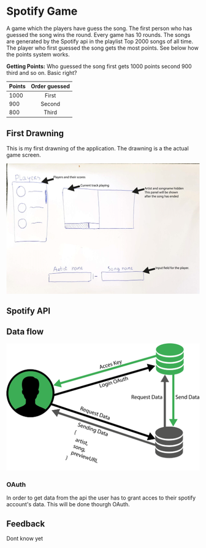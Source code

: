 # Spotify Game
A game which the players have guess the song. The first person who has guessed the song wins the round. Every game has 10 rounds.
The songs are generated by the Spotify api in the playlist Top 2000 songs of all time. The player who first guessed the song gets the most points. See below how the points system works.

**Getting Points:** Who guessed the song first gets 1000 points second 900 third and so on. Basic right?

| Points | Order guessed |
|--------|:-------------:|
| 1000   |     First     |
| 900    |     Second    |
| 800    |     Third     |

## First Drawning
This is my first drawning of the application. The drawning is a the actual game screen. 

![Sketches](README_images/scherm1.png)

## Spotify API
## Data flow
![Data Flow](README_images/dataflow2.png)

### OAuth
In order to get data from the api the user has to grant acces to their spotify account's data. This will be done thourgh OAuth. 

## Feedback
Dont know yet